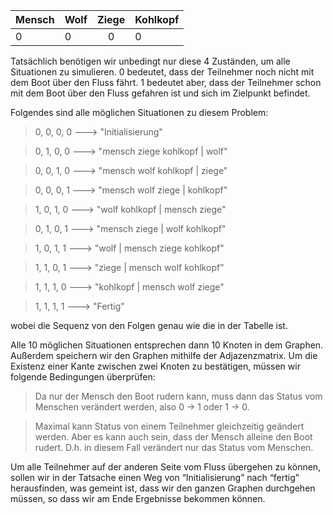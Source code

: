 | Mensch | Wolf | Ziege | Kohlkopf
| -------|------|:----: | --------
|   0    |   0  |   0   |    0

Tatsächlich benötigen wir unbedingt nur diese 4 Zuständen, um alle Situationen zu simulieren. 0 bedeutet, dass der Teilnehmer noch nicht mit dem Boot über den Fluss fährt. 1 bedeutet aber, dass der Teilnehmer schon mit dem Boot über den Fluss gefahren ist und sich im Zielpunkt befindet.

Folgendes sind alle möglichen Situationen zu diesem Problem: 

> 0, 0, 0, 0	--->  "Initialisierung"

> 0, 1, 0, 0	--->  "mensch ziege kohlkopf | wolf"

> 0, 0, 1, 0 	---> "mensch wolf kohlkopf | ziege"

> 0, 0, 0, 1	--->  "mensch wolf ziege | kohlkopf"

> 1, 0, 1, 0	--->  "wolf kohlkopf | mensch ziege"

> 0, 1, 0, 1 	---> "mensch ziege | wolf kohlkopf"

> 1, 0, 1, 1 	---> "wolf | mensch ziege kohlkopf"

> 1, 1, 0, 1 	---> "ziege | mensch wolf kohlkopf"

> 1, 1, 1, 0	--->  "kohlkopf | mensch wolf ziege"

> 1, 1, 1, 1 	--->  "Fertig"

wobei die Sequenz von den Folgen genau wie die in der Tabelle ist.

Alle 10 möglichen Situationen entsprechen dann 10 Knoten in dem Graphen. Außerdem speichern wir den Graphen mithilfe der Adjazenzmatrix. Um die Existenz einer Kante zwischen zwei Knoten zu bestätigen, müssen wir folgende Bedingungen überprüfen:
> Da nur der Mensch den Boot rudern kann, muss dann das Status vom Menschen verändert werden, also 0 -> 1 oder 1 -> 0. 

>Maximal kann Status von einem Teilnehmer gleichzeitig geändert werden. Aber es kann auch sein, dass der Mensch alleine den Boot rudert. D.h. in diesem Fall verändert nur das Status vom Menschen.

Um alle Teilnehmer auf der anderen Seite vom Fluss übergehen zu können, sollen wir in der Tatsache einen Weg von “Initialisierung” nach “fertig” herausfinden, was gemeint ist, dass wir den ganzen Graphen durchgehen müssen, so dass wir am Ende Ergebnisse bekommen können.


